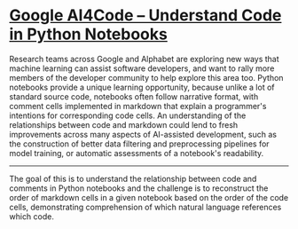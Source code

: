 # [Google AI4Code – Understand Code in Python Notebooks](https://www.kaggle.com/competitions/AI4Code)

Research teams across Google and Alphabet are exploring new ways that machine learning can assist software developers, and want to rally more members of the developer community to help explore this area too. Python notebooks provide a unique learning opportunity, because unlike a lot of standard source code, notebooks often follow narrative format, with comment cells implemented in markdown that explain a programmer's intentions for corresponding code cells. An understanding of the relationships between code and markdown could lend to fresh improvements across many aspects of AI-assisted development, such as the construction of better data filtering and preprocessing pipelines for model training, or automatic assessments of a notebook's readability.

---
The goal of this is to understand the relationship between code and comments in Python notebooks and the challenge is to reconstruct the order of markdown cells in a given notebook based on the order of the code cells, demonstrating comprehension of which natural language references which code.